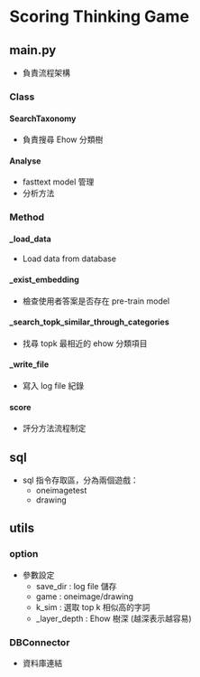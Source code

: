 # Scoring Thinking Game

## __main__.py

- 負責流程架構

### Class

#### SearchTaxonomy
- 負責搜尋 Ehow 分類樹

#### Analyse

- fasttext model 管理
- 分析方法

### Method

#### _load_data

- Load data from database

#### _exist_embedding

- 檢查使用者答案是否存在 pre-train model

#### _search_topk_similar_through_categories

- 找尋 topk 最相近的 ehow 分類項目

#### _write_file

- 寫入 log file 紀錄

#### score

- 評分方法流程制定




## sql

- sql 指令存取區，分為兩個遊戲：
    - oneimagetest
    - drawing

## utils


### option

- 參數設定
	- save_dir : log file 儲存
	- game : oneimage/drawing
	- k_sim : 選取 top k 相似高的字詞
	- _layer_depth : Ehow 樹深 (越深表示越容易)

### DBConnector

- 資料庫連結